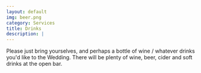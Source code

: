 ```yaml
---
layout: default
img: beer.png
category: Services
title: Drinks 
description: |
---
```


Please just bring yourselves, and perhaps a bottle of wine / whatever drinks you'd like to the Wedding. There will be plenty of wine, beer, cider and soft drinks at the open bar.
